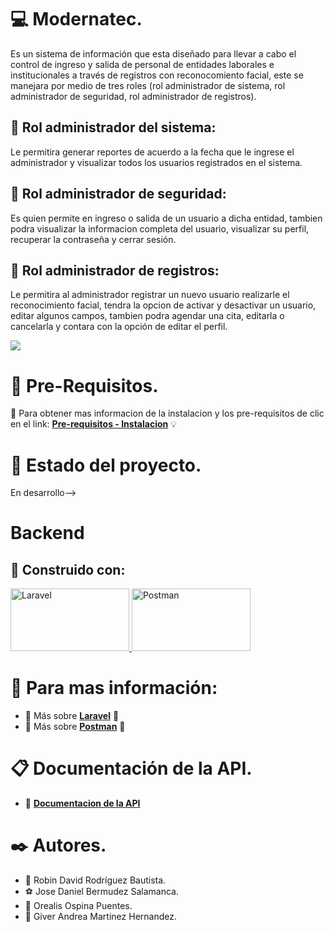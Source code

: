 # :computer: Modernatec. 
Es un sistema de información que esta diseñado para llevar a cabo el control de ingreso y salida de personal de entidades laborales e institucionales a través de registros con reconocomiento facial, este se manejara por medio de tres roles (rol administrador de sistema, rol administrador de seguridad, rol administrador de registros).

## :man: Rol administrador del sistema:
Le permitira generar reportes de acuerdo a la fecha que le ingrese el administrador y visualizar todos los usuarios registrados en el sistema. 

## :cop: Rol administrador de seguridad: 
Es quien permite en ingreso o salida de un usuario a dicha entidad, tambien podra visualizar la informacion completa del usuario, visualizar su perfil, recuperar la contraseña y cerrar sesión. 

##  :pencil: Rol administrador de registros:
Le permitira al administrador registrar un nuevo usuario realizarle el reconocimiento facial, tendra la opcion de activar y desactivar un usuario, editar algunos campos, tambien podra agendar una cita, editarla o cancelarla y contara con la opción de editar el perfil.

![](https://cdn.dribbble.com/users/3735399/screenshots/6799273/icon_9.gif)

# :book: Pre-Requisitos.
:wrench: Para obtener mas informacion de la instalacion y los pre-requisitos de clic en el link: **[Pre-requisitos - Instalacion](https://github.com/310pepe/modernatec/tree/master/back/back_Robin/modernatec-v4-final)** :bulb:


# :rocket: Estado del proyecto.
En desarrollo-->


# Backend

## :construction_worker: Construido con:
<a href="https://cynoteck.com/es/blog-post/installing-laravel-8-on-windows-10-xampp/" target="_blank"> <img src="https://blog.aulaformativa.com/wp-content/uploads/2018/02/laravel_2.jpg" alt="Laravel" width="190" height="100"/> </a>
<a href="https://programmerclick.com/article/1594856922/" target="_blank"> <img src="https://www.sngular.com/wp-content/uploads/2021/12/postman-logo-vert-2018.jpg " alt="Postman" width="190" height="100"/> </a>


# :pushpin: Para mas información:
* :hammer: Más sobre **[Laravel](https://cynoteck.com/es/blog-post/installing-laravel-8-on-windows-10-xampp/)** :round_pushpin:
* :hammer: Más sobre **[Postman](https://programmerclick.com/article/1594856922/)** :round_pushpin:


# :clipboard: Documentación de la API.
* :card_index: **[Documentacion de la API](https://documenter.getpostman.com/view/17244908/UVktoso5)**


# :black_nib: Autores. 
* :crown: Robin David Rodríguez Bautista.
* :soccer: Jose Daniel Bermudez Salamanca.
* :ribbon: Orealis Ospina Puentes.
* :ribbon: Giver Andrea Martinez Hernandez.

